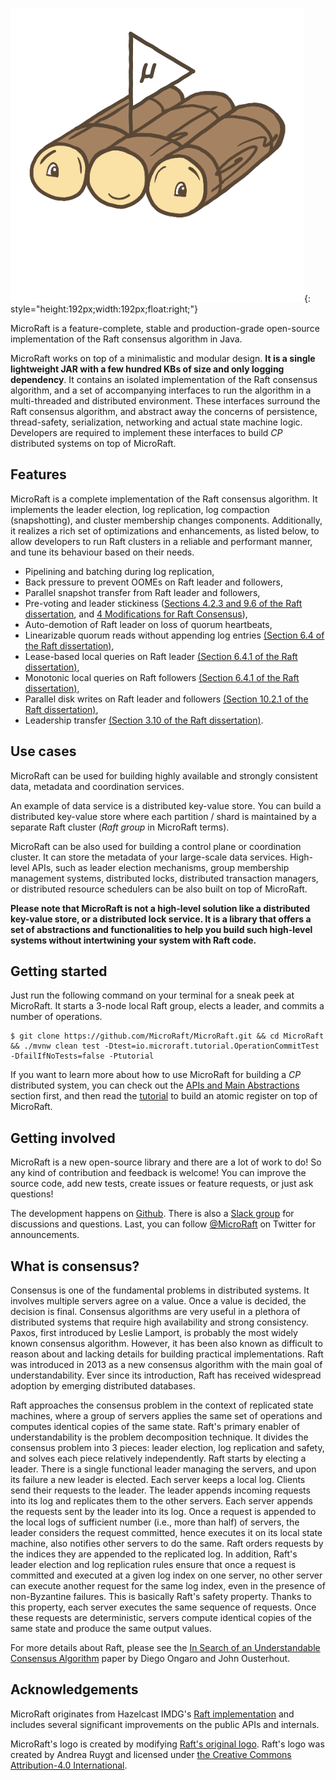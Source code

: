 
![](img/microraft-logo.png){: style="height:192px;width:192px;float:right;"}  

MicroRaft is a feature-complete, stable and production-grade open-source 
implementation of the Raft consensus algorithm in Java. 

MicroRaft works on top of a minimalistic and modular design. __It is a single
lightweight JAR with a few hundred KBs of size and only logging dependency__. 
It contains an isolated implementation of the Raft consensus algorithm, and a
set of accompanying interfaces to run the algorithm in a multi-threaded and 
distributed environment. These interfaces surround the Raft consensus 
algorithm, and abstract away the concerns of persistence, thread-safety, 
serialization, networking and actual state machine logic. Developers are 
required to implement these interfaces to build *CP* distributed systems on 
top of MicroRaft. 


## Features

MicroRaft is a complete implementation of the Raft consensus algorithm. It
implements the leader election, log replication, log compaction (snapshotting),
and cluster membership changes components. Additionally, it realizes a rich set
of optimizations and enhancements, as listed below, to allow developers to run 
Raft clusters in a reliable and performant manner, and tune its behaviour based 
on their needs.

* Pipelining and batching during log replication,
* Back pressure to prevent OOMEs on Raft leader and followers,
* Parallel snapshot transfer from Raft leader and followers,
* Pre-voting and leader stickiness (<a href="https://github.com/ongardie/dissertation" target="_blank">Sections 4.2.3 and 9.6 of the Raft dissertation</a>, and <a href="https://openlife.cc/system/files/4-modifications-for-Raft-consensus.pdf" target="_blank">4 Modifications for Raft Consensus</a>),
* Auto-demotion of Raft leader on loss of quorum heartbeats,
* Linearizable quorum reads without appending log entries <a href="https://github.com/ongardie/dissertation" target="_blank">(Section 6.4 of the Raft dissertation)</a>,
* Lease-based local queries on Raft leader <a href="https://github.com/ongardie/dissertation" target="_blank">(Section 6.4.1 of the Raft dissertation)</a>,
* Monotonic local queries on Raft followers <a href="https://github.com/ongardie/dissertation" target="_blank">(Section 6.4.1 of the Raft dissertation)</a>,
* Parallel disk writes on Raft leader and followers <a href="https://github.com/ongardie/dissertation" target="_blank">(Section 10.2.1 of the Raft dissertation)</a>,
* Leadership transfer <a href="https://github.com/ongardie/dissertation" target="_blank">(Section 3.10 of the Raft dissertation)</a>.


## Use cases

MicroRaft can be used for building highly available and strongly consistent data, 
metadata and coordination services. 

An example of data service is a distributed key-value store. You can build a 
distributed key-value store where each partition / shard is maintained by a 
separate Raft cluster (*Raft group* in MicroRaft terms).
 
MicroRaft can be also used for building a control plane or coordination
cluster. It can store the metadata of your large-scale data services. 
High-level APIs, such as leader election mechanisms, group membership 
management systems, distributed locks, distributed transaction managers, or 
distributed resource schedulers can be also built on top of MicroRaft.
 
__Please note that MicroRaft is not a high-level solution like a distributed 
key-value store, or a distributed lock service. It is a library that offers
a set of abstractions and functionalities to help you build such high-level 
systems without intertwining your system with Raft code.__ 


## Getting started

Just run the following command on your terminal for a sneak peek at MicroRaft.
It starts a 3-node local Raft group, elects a leader, and commits a number of 
operations.

~~~~{.bash}
$ git clone https://github.com/MicroRaft/MicroRaft.git && cd MicroRaft && ./mvnw clean test -Dtest=io.microraft.tutorial.OperationCommitTest -DfailIfNoTests=false -Ptutorial
~~~~

If you want to learn more about how to use MicroRaft for building a *CP* 
distributed system, you can check out the 
[APIs and Main Abstractions](user-guide/apis-and-main-abstractions.md) section
first, and then read the 
[tutorial](user-guide/tutorial-building-an-atomic-register.md) to build 
an atomic register on top of MicroRaft.


## Getting involved

MicroRaft is a new open-source library and there are a lot of work to do! So
any kind of contribution and feedback is welcome! You can improve the source
code, add new tests, create issues or feature requests, or just ask questions!

The development happens on 
<a href="https://github.com/MicroRaft/MicroRaft" target="_blank">Github</a>. 
There is also a 
<a href="https://join.slack.com/t/microraft/shared_invite/zt-dc6utpfk-84P0VbK7EcrD3lIme2IaaQ" target="_blank">Slack group</a> 
for discussions and questions. Last, you can follow 
<a href="https://twitter.com/microraft" target="_blank">@MicroRaft</a> on Twitter 
for announcements.


## What is consensus?

Consensus is one of the fundamental problems in distributed systems. It 
involves multiple servers agree on a value. Once a value is decided, the
decision is final. Consensus algorithms are very useful in a plethora of 
distributed systems that require high availability and strong consistency. 
Paxos, first introduced by Leslie Lamport, is probably the most widely known
consensus algorithm. However, it has been also known as difficult to reason
about and lacking details for building practical implementations. Raft was 
introduced in 2013 as a new consensus algorithm with the main goal of 
understandability. Ever since its introduction, Raft has received widespread 
adoption by emerging distributed databases. 

Raft approaches the consensus problem in the context of replicated state 
machines, where a group of servers applies the same set of operations and 
computes identical copies of the same state. Raft's primary enabler of 
understandability is the problem decomposition technique. It divides the 
consensus problem into 3 pieces: leader election, log replication and safety, 
and solves each piece relatively independently. Raft starts by electing a 
leader. There is a single functional leader managing the servers, and upon
its failure a new leader is elected. Each server keeps a local log. Clients 
send their requests to the leader. The leader appends incoming requests into
its log and replicates them to the other servers. Each server appends the 
requests sent by the leader into its log. Once a request is appended to the 
local logs of sufficient number (i.e., more than half) of servers, the leader 
considers the request committed, hence executes it on its local state machine, 
also notifies other servers to do the same. Raft orders requests by the indices 
they are appended to the replicated log. In addition, Raft's leader election 
and log replication rules ensure that once a request is committed and executed 
at a given log index on one server, no other server can execute another request 
for the same log index, even in the presence of non-Byzantine failures. This is 
basically Raft's safety property. Thanks to this property, each server executes
the same sequence of requests. Once these requests are deterministic, servers 
compute identical copies of the same state and produce the same output values. 

For more details about Raft, please see the 
[In Search of an Understandable Consensus Algorithm](https://raft.github.io/raft.pdf) 
paper by Diego Ongaro and John Ousterhout.  


## Acknowledgements

MicroRaft originates from Hazelcast IMDG's
<a href="https://github.com/hazelcast/hazelcast/tree/master/hazelcast/src/main/java/com/hazelcast/cp/internal/raft" target="_blank">Raft implementation</a> 
and includes several significant improvements on the public APIs and internals. 

MicroRaft's logo is created by modifying <a href="https://github.com/raft/logo/tree/3d2c4d5ca0d9c4fb8d5c28a82c4a43e576673b06" target="_blank">
Raft's original logo</a>. Raft's logo was created by Andrea Ruygt and licensed 
under <a href="https://creativecommons.org/licenses/by/4.0/" target="_blank">the Creative Commons Attribution-4.0 International</a>.   
